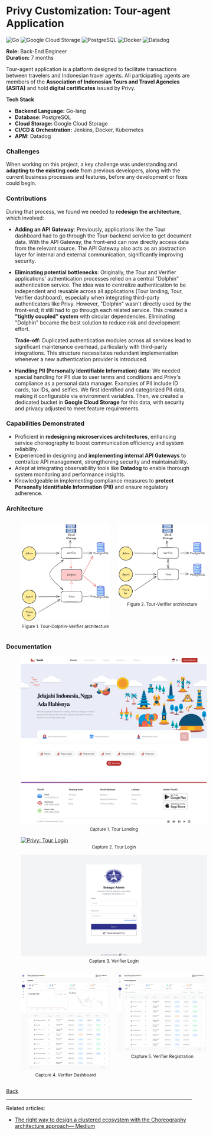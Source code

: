 # Privy Customization: Tour-agent Application

![Go](https://img.shields.io/badge/go-%2300ADD8.svg?style=for-the-badge&logo=go&logoColor=white)
![Google Cloud Storage](https://img.shields.io/badge/Cloud%20Storage-%234285F4?style=for-the-badge&logo=googlecloudstorage&logoColor=white)
![PostgreSQL](https://img.shields.io/badge/postgres-%23316192.svg?style=for-the-badge&logo=postgresql&logoColor=white)
![Docker](https://img.shields.io/badge/docker-%230db7ed.svg?style=for-the-badge&logo=docker&logoColor=white)
![Datadog](https://img.shields.io/badge/datadog-%23632CA6.svg?style=for-the-badge&logo=datadog&logoColor=white)

<b>Role:</b> Back-End Engineer<br/>
<b>Duration:</b> 7 months

Tour-agent application is a platform designed to facilitate transactions between travelers and Indonesian travel agents. All participating agents are members of the <b>Association of Indonesian Tours and Travel Agencies (ASITA)</b> and hold <b>digital certificates</b> issued by Privy.

<b>Tech Stack</b>

- <b>Backend Language:</b> Go-lang
- <b>Database:</b> PostgreSQL
- <b>Cloud Storage:</b> Google Cloud Storage
- <b>CI/CD & Orchestration:</b> Jenkins, Docker, Kubernetes
- <b>APM:</b> Datadog

### Challenges

When working on this project, a key challenge was understanding and <b>adapting to the existing code</b> from previous developers, along with the current business processes and features, before any development or fixes could begin.

### Contributions

During that process, we found we needed to <b>redesign the architecture</b>, which involved:

- <b>Adding an API Gateway</b>: Previously, applications like the Tour dashboard had to go through the Tour-backend service to get document data. With the API Gateway, the front-end can now directly access data from the relevant source. The API Gateway also acts as an abstraction layer for internal and external communication, significantly improving security.

- <b>Eliminating potential bottlenecks</b>: Originally, the Tour and Verifier applications' authentication processes relied on a central "Dolphin" authentication service. The idea was to centralize authentication to be independent and reusable across all applications (Tour landing, Tour, Verifier dashboard), especially when integrating third-party authenticators like Privy. However, "Dolphin" wasn't directly used by the front-end; it still had to go through each related service. This created a <b>"tightly coupled" system</b> with circular dependencies. Eliminating "Dolphin" became the best solution to reduce risk and development effort.

    <b>Trade-off:</b> Duplicated authentication modules across all services lead to significant maintenance overhead, particularly with third-party integrations. This structure necessitates redundant implementation whenever a new authentication provider is introduced.

- <b>Handling PII (Personally Identifiable Information) data</b>: We needed special handling for PII due to user terms and conditions and Privy's compliance as a personal data manager. Examples of PII include ID cards, tax IDs, and selfies. We first identified and categorized PII data, making it configurable via environment variables. Then, we created a dedicated bucket in <b>Google Cloud Storage</b> for this data, with security and privacy adjusted to meet feature requirements.

### Capabilities Demonstrated

- Proficient in <b>redesigning microservices architectures</b>, enhancing service choreography to boost communication efficiency and system reliability.
- Experienced in designing and <b>implementing internal API Gateways</b> to centralize API management, strengthening security and maintainability.
- Adept at integrating observability tools like <b>Datadog</b> to enable thorough system monitoring and performance insights.
- Knowledgeable in implementing compliance measures to <b>protect Personally Identifiable Information (PII)</b> and ensure regulatory adherence.

### Architecture

<div style="display:flex">
  <div style="flex:50%;margin-right:20px">
    <figure style="width:100%">
        <a href="portfolio/images/privy_tour_dolphin_verifier_architecture.png"
        target="_blank"
        rel="noopener noreferrer">
            <img src="images/privy_tour_dolphin_verifier_architecture.png" alt="Privy: Tour-Dolphin-Verifier Architecture">
        </a>
        <figcaption style="text-align:center"><small>Figure 1. Tour-Dolphin-Verifier architecture</small></figcaption>
    </figure>
  </div>
  <div style="flex:50%">
    <figure style="width:100%">
        <a href="portfolio/images/privy_tour_verifier_architecture.png"
        target="_blank"
        rel="noopener noreferrer">
            <img src="images/privy_tour_verifier_architecture.png" alt="Privy: Tour-Verifier Architecture">
        </a>
        <figcaption style="text-align:center"><small>Figure 2. Tour-Verifier architecture</small></figcaption>
    </figure>
  </div>
</div>

### Documentation

<figure style="width:100%">
    <a href="portfolio/images/privy_tour_landing.png"
    target="_blank"
    rel="noopener noreferrer">
        <img src="images/privy_tour_landing.png" alt="Privy: Tour Landing">
    </a>
    <figcaption style="text-align:center"><small>Capture 1. Tour Landing</small></figcaption>
</figure>

<figure style="width:100%">
    <a href="portfolio/images/privy_tour_login.png"
    target="_blank"
    rel="noopener noreferrer">
        <img src="images/privy_tour_login.png" alt="Privy: Tour Login">
    </a>
    <figcaption style="text-align:center"><small>Capture 2. Tour Login</small></figcaption>
</figure>

<figure style="width:100%">
    <a href="portfolio/images/privy_tour_verifier_login.png"
    target="_blank"
    rel="noopener noreferrer">
        <img src="images/privy_tour_verifier_login.png" alt="Privy: Verifier Login">
    </a>
    <figcaption style="text-align:center"><small>Capture 3. Verifier Login</small></figcaption>
</figure>

<div style="display:flex">
  <div style="flex:50%;margin-right:20px">
    <figure style="width:100%">
        <a href="portfolio/images/privy_tour_verifier_dashboard.png"
        target="_blank"
        rel="noopener noreferrer">
            <img src="images/privy_tour_verifier_dashboard.png" alt="Privy: Verifier Dashboard">
        </a>
        <figcaption style="text-align:center"><small>Capture 4. Verifier Dashboard</small></figcaption>
    </figure>
  </div>
  <div style="flex:50%">
    <figure style="width:100%">
        <a href="portfolio/images/privy_tour_verifier_registration.png"
        target="_blank"
        rel="noopener noreferrer">
            <img src="images/privy_tour_verifier_registration.png" alt="Privy: Verifier Registration">
        </a>
        <figcaption style="text-align:center"><small>Capture 5. Verifier Registration</small></figcaption>
    </figure>
  </div>
</div>

[Back](./)

____

Related articles:

- [The right way to design a clustered ecosystem with the Choreography architecture approach— Medium](https://medium.com/@ymanshur/the-right-way-to-design-a-clustered-ecosystem-with-the-choreography-architecture-approach-9d673e44b07b)
